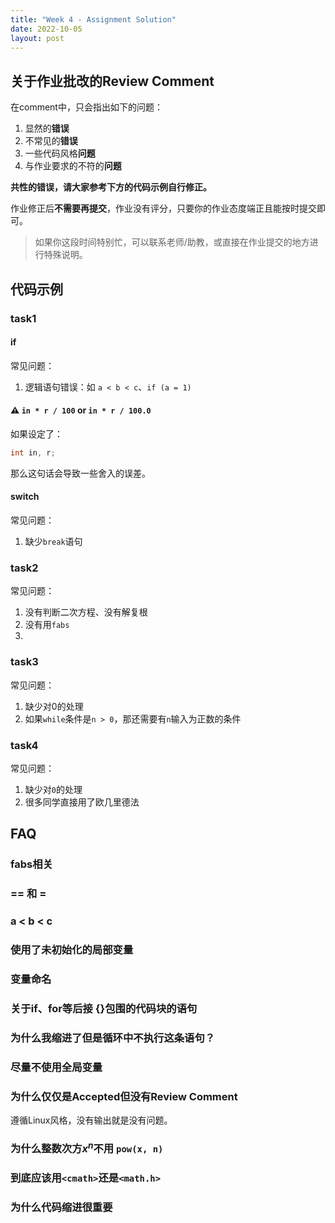 ```yaml
---
title: "Week 4 - Assignment Solution"
date: 2022-10-05
layout: post
---
```


## 关于作业批改的Review Comment

在comment中，只会指出如下的问题：

1. 显然的**错误**
2. 不常见的**错误**
3. 一些代码风格**问题**
4. 与作业要求的不符的**问题**

**共性的错误，请大家参考下方的代码示例自行修正。**

作业修正后**不需要再提交**，作业没有评分，只要你的作业态度端正且能按时提交即可。

> 如果你这段时间特别忙，可以联系老师/助教，或直接在作业提交的地方进行特殊说明。

## 代码示例

### task1

#### if

常见问题：

1. 逻辑语句错误：如 `a < b < c`、`if (a = 1)`

#### ⚠️ `in * r / 100` or `in * r / 100.0` 

如果设定了：

```cpp
int in, r;
```

那么这句话会导致一些舍入的误差。

#### switch

常见问题：

1. 缺少`break`语句

### task2

常见问题：

1. 没有判断二次方程、没有解复根
2. 没有用`fabs`
3. 

### task3

常见问题：

1. 缺少对0的处理
2. 如果`while`条件是`n > 0`，那还需要有`n`输入为正数的条件

### task4

常见问题：

1. 缺少对`0`的处理
2. 很多同学直接用了欧几里德法



## FAQ

### fabs相关

### == 和 =

### a < b < c 

### 使用了未初始化的局部变量

### 变量命名

### 关于if、for等后接 {}包围的代码块的语句

### 为什么我缩进了但是循环中不执行这条语句？

### 尽量不使用全局变量

### 为什么仅仅是Accepted但没有Review Comment

遵循Linux风格，没有输出就是没有问题。

### 为什么整数次方$x^n$不用 `pow(x, n)`

### 到底应该用`<cmath>`还是`<math.h>`

### 为什么代码缩进很重要
